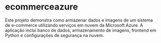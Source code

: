 # ecommerceazure
Este projeto demonstra como armazenar dados e imagens de um sistema de e-commerce utilizando serviços em nuvem da Microsoft Azure. A aplicação inclui banco de dados, armazenamento de imagens, frontend em Python e configurações de segurança na nuvem.
